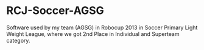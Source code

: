# RCJ-Soccer-AGSG

Software used by my team (AGSG) in Robocup 2013 in Soccer Primary Light Weight League, where we got 2nd Place in Individual and Superteam category.
